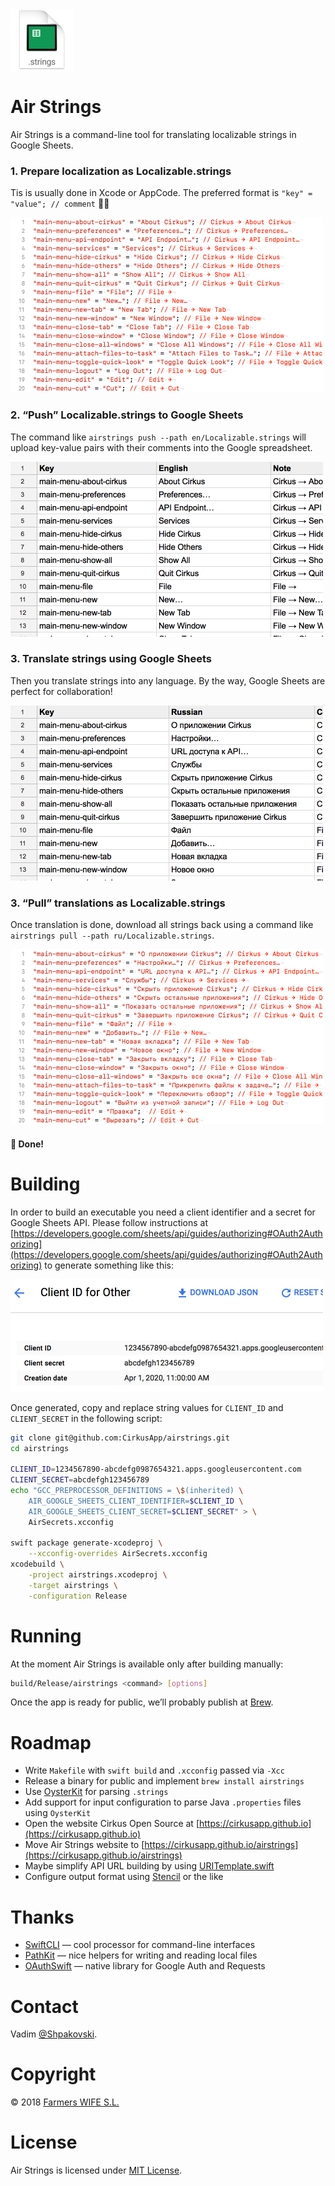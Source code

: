<img src="Images/Icon200@2x.png" alt="Air Strings Icon" width="100px" height="100px" align="center" />

# Air Strings

Air Strings is a command-line tool for translating localizable strings in Google Sheets.

### 1. Prepare localization as Localizable.strings

Tis is usually done in Xcode or AppCode. The preferred format is `"key" = "value"; // comment` 🤷‍♂️

<img src="Images/StringsEn@2x.png" alt="Localizable.strings English" width="500px" height="280px" />

### 2. “Push” Localizable.strings to Google Sheets

The command like `airstrings push --path en/Localizable.strings` will upload key-value pairs with their comments into the Google spreadsheet.

<img src="Images/SheetEn@2x.png" alt="Google Sheet with English strings" width="500px" height="280px" />

### 3. Translate strings using Google Sheets

Then you translate strings into any language. By the way, Google Sheets are perfect for collaboration!

<img src="Images/SheetRu@2x.png" alt="Google Sheet with Russian strings" width="500px" height="280px" />

### 3. “Pull” translations as Localizable.strings

Once translation is done, download all strings back using a command like `airstrings pull --path ru/Localizable.strings`.

<img src="Images/StringsRu@2x.png" alt="Localizable.strings Russian" width="500px" height="280px" />

####  🎉 Done!

# Building

In order to build an executable you need a client identifier and a secret for Google Sheets API. Please follow instructions at [https://developers.google.com/sheets/api/guides/authorizing#OAuth2Authorizing](https://developers.google.com/sheets/api/guides/authorizing#OAuth2Authorizing) to generate something like this:

<img src="Images/Credentials@2x.png" alt="Google Sheets API Credentials UI" width="500px" height="180px" />

Once generated, copy and replace string values for `CLIENT_ID` and `CLIENT_SECRET` in the following script:

```bash
git clone git@github.com:CirkusApp/airstrings.git
cd airstrings

CLIENT_ID=1234567890-abcdefg0987654321.apps.googleusercontent.com
CLIENT_SECRET=abcdefgh123456789
echo "GCC_PREPROCESSOR_DEFINITIONS = \$(inherited) \
	AIR_GOOGLE_SHEETS_CLIENT_IDENTIFIER=$CLIENT_ID \
	AIR_GOOGLE_SHEETS_CLIENT_SECRET=$CLIENT_SECRET" > \
	AirSecrets.xcconfig

swift package generate-xcodeproj \
	--xcconfig-overrides AirSecrets.xcconfig
xcodebuild \
	-project airstrings.xcodeproj \
	-target airstrings \
	-configuration Release
```

# Running

At the moment Air Strings is available only after building manually:

```bash
build/Release/airstrings <command> [options]
```

Once the app is ready for public, we’ll probably publish at [Brew](https://brew.sh).

# Roadmap

- Write `Makefile` with `swift build` and `.xcconfig` passed via `-Xcc`
- Release a binary for public and implement `brew install airstrings`
- Use [OysterKit](https://github.com/SwiftStudies/OysterKit) for parsing `.strings`
- Add support for input configuration to parse Java `.properties` files using `OysterKit`
- Open the website Cirkus Open Source at [https://cirkusapp.github.io](https://cirkusapp.github.io)
- Move Air Strings website to [https://cirkusapp.github.io/airstrings](https://cirkusapp.github.io/airstrings)
- Maybe simplify API URL building by using [URITemplate.swift](https://github.com/kylef/URITemplate.swift)
- Configure output format using [Stencil](https://github.com/stencilproject/Stencil) or the like

# Thanks

- [SwiftCLI](https://github.com/jakeheis/SwiftCLI) — cool processor for command-line interfaces
- [PathKit](https://github.com/kylef/PathKit) — nice helpers for writing and reading local files
- [OAuthSwift](https://github.com/OAuthSwift/OAuthSwift) — native library for Google Auth and Requests

# Contact

Vadim [@Shpakovski](https://github.com/shpakovski).

# Copyright

© 2018 [Farmers WIFE S.L.](https://www.farmerswife.com)

# License

Air Strings is licensed under [MIT License](LICENSE).
